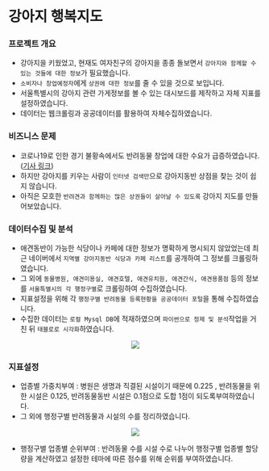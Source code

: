 # 강아지 행복지도

### 프로젝트 개요
- 강아지을 키웠었고, 현재도 여자친구의 강아지을 종종 돌보면서 `강아지와 함께할 수 있는 것들에 대한 정보`가 필요했습니다.
- `소비자나 창업예정자`에게 `상권에 대한 정보`를 줄 수 있을 것으로 보입니다. 
- 서울특별시의 강아지 관련 가게정보를 볼 수 있는 대시보드를 제작하고 자체 지표를 설정하였습니다.
- 데이터는 웹크롤링과 공공데이터를 활용하여 자체수집하였습니다.

### 비즈니스 문제
- 코로나19로 인한 경기 불황속에서도 반려동물 창업에 대한 수요가 급증하였습니다. ([기사 링크](https://news.sktelecom.com/173572))
- 하지만 강아지를 키우는 사람이 `인터넷 검색만`으로 강아지동반 상점을 찾는 것이 쉽지 않습니다.
- 아직은 모호한 `반려견과 함께하는 많은 상권들이 살아날 수 있도록` 강아지 지도를 만들어보았습니다.

### 데이터수집 및 분석
- 애견동반이 가능한 식당이나 카페에 대한 정보가 명확하게 명시되지 않았었는데 최근 네이버에서 `지역별 강아지동반 식당과 카페 리스트`를 공개하여 그 정보를 크롤링하였습니다.
- 그 외에 `동물병원, 애견미용실, 애견호텔, 애견유치원, 애견간식, 애견용품점` 등의 정보를 `서울특별시의 각 행정구별`로 크롤링하여 수집하였습니다.
- 지표설정을 위해 각 `행정구별 반려동물 등록현황을 공공데이터 포털`을 통해 수집하였습니다.
- 수집한 데이터는 `로컬 Mysql DB`에 적재하였으며 `파이썬으로 정제 및 분석`작업을 거친 뒤 `태블로로 시각화`하였습니다.

<p align="center">
<img src="https://user-images.githubusercontent.com/110000734/231789734-895323c8-9f64-44ef-b20a-83ae08fffc3b.JPG">



### 지표설정
- 업종별 가중치부여 : 병원은 생명과 직결된 시설이기 때문에 0.225 , 반려동물을 위한 시설은 0.125, 반려동물동반 시설은 0.1점으로 도합 1점이 되도록부여하였습니다.   
- 그 외에 행정구별 반려동물과 시설의 수를 정리하였습니다.
<p align="center">
<img src="https://user-images.githubusercontent.com/110000734/231937930-a63ef46a-d6f2-43e3-a09f-7931cf03a77a.JPG">


- 행정구별 업종별 순위부여 : 반려동물 수를 시설 수로 나누어 행정구별 업종별 할당량을 계산하였고 설정한 테마에 따른 점수를 위해 순위를 부여하였습니다.

